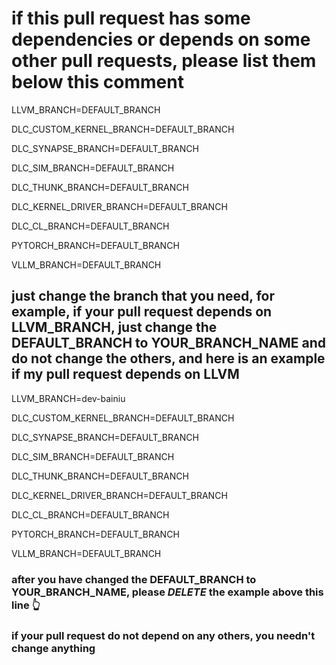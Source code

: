 # if this pull request has some dependencies or depends on some other pull requests, please list them below this comment

LLVM_BRANCH=DEFAULT_BRANCH

DLC_CUSTOM_KERNEL_BRANCH=DEFAULT_BRANCH

DLC_SYNAPSE_BRANCH=DEFAULT_BRANCH

DLC_SIM_BRANCH=DEFAULT_BRANCH

DLC_THUNK_BRANCH=DEFAULT_BRANCH

DLC_KERNEL_DRIVER_BRANCH=DEFAULT_BRANCH

DLC_CL_BRANCH=DEFAULT_BRANCH

PYTORCH_BRANCH=DEFAULT_BRANCH

VLLM_BRANCH=DEFAULT_BRANCH

## just change the branch that you need, for example, if your pull request depends on LLVM_BRANCH, just change the DEFAULT_BRANCH to YOUR_BRANCH_NAME and do not change the others, and here is an example if my pull request depends on LLVM

LLVM_BRANCH=dev-bainiu

DLC_CUSTOM_KERNEL_BRANCH=DEFAULT_BRANCH

DLC_SYNAPSE_BRANCH=DEFAULT_BRANCH

DLC_SIM_BRANCH=DEFAULT_BRANCH

DLC_THUNK_BRANCH=DEFAULT_BRANCH

DLC_KERNEL_DRIVER_BRANCH=DEFAULT_BRANCH

DLC_CL_BRANCH=DEFAULT_BRANCH

PYTORCH_BRANCH=DEFAULT_BRANCH

VLLM_BRANCH=DEFAULT_BRANCH

### after you have changed the DEFAULT_BRANCH to YOUR_BRANCH_NAME, please *DELETE* the example above this line :point_up_2:	

### if your pull request do not depend on any others, you needn't change anything
